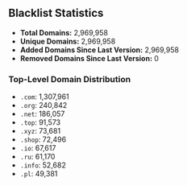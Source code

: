 ## Blacklist Statistics

- **Total Domains:** 2,969,958
- **Unique Domains:** 2,969,958
- **Added Domains Since Last Version:** 2,969,958
- **Removed Domains Since Last Version:** 0

### Top-Level Domain Distribution

-  `.com`: 1,307,961
-  `.org`: 240,842
-  `.net`: 186,057
-  `.top`: 91,573
-  `.xyz`: 73,681
-  `.shop`: 72,496
-  `.io`: 67,617
-  `.ru`: 61,170
-  `.info`: 52,682
-  `.pl`: 49,381
